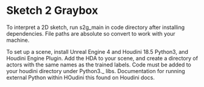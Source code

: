 # Sketch 2 Graybox
 
To interpret a 2D sketch, run s2g_main in code directory after installing dependencies. 
File paths are absolute so convert to work with your machine. 

To set up a scene, install Unreal Engine 4 and Houdini 18.5 Python3, and Houdini Engine Plugin. Add the HDA to your scene, and create a directory of actors with the same names as the trained labels. Code must be added to your houdini directory under Python3._ libs. Documentation for running external Python within HOudini this found on Houdini docs. 

